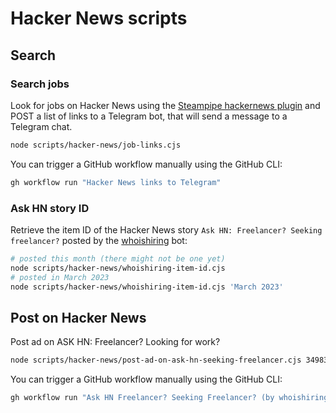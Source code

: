# Hacker News scripts

## Search

### Search jobs

Look for jobs on Hacker News using the [Steampipe hackernews plugin](https://hub.steampipe.io/plugins/turbot/hackernews) and POST a list of links to a Telegram bot, that will send a message to a Telegram chat.

```sh
node scripts/hacker-news/job-links.cjs
```

You can trigger a GitHub workflow manually using the GitHub CLI:

```sh
gh workflow run "Hacker News links to Telegram"
```

### Ask HN story ID

Retrieve the item ID of the Hacker News story `Ask HN: Freelancer? Seeking freelancer?` posted by the [whoishiring](https://news.ycombinator.com/submitted?id=whoishiring) bot:

```sh
# posted this month (there might not be one yet)
node scripts/hacker-news/whoishiring-item-id.cjs
# posted in March 2023
node scripts/hacker-news/whoishiring-item-id.cjs 'March 2023'
```

## Post on Hacker News

Post ad on ASK HN: Freelancer? Looking for work?

```sh
node scripts/hacker-news/post-ad-on-ask-hn-seeking-freelancer.cjs 34983766
```

You can trigger a GitHub workflow manually using the GitHub CLI:

```sh
gh workflow run "Ask HN Freelancer? Seeking Freelancer? (by whoishiring)"
```